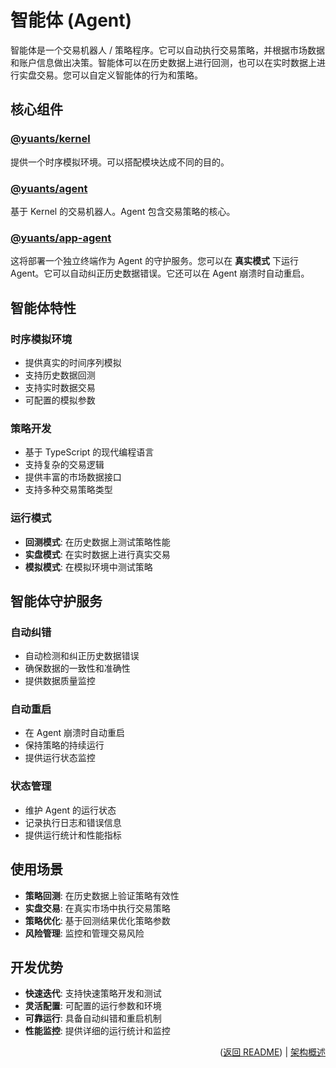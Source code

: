 # 智能体 (Agent)

智能体是一个交易机器人 / 策略程序。它可以自动执行交易策略，并根据市场数据和账户信息做出决策。智能体可以在历史数据上进行回测，也可以在实时数据上进行实盘交易。您可以自定义智能体的行为和策略。

## 核心组件

### [@yuants/kernel](./packages/@yuants-kernel.md)

提供一个时序模拟环境。可以搭配模块达成不同的目的。

### [@yuants/agent](./packages/@yuants-agent.md)

基于 Kernel 的交易机器人。Agent 包含交易策略的核心。

### [@yuants/app-agent](./packages/@yuants-app-agent.md)

这将部署一个独立终端作为 Agent 的守护服务。您可以在 **真实模式** 下运行 Agent。它可以自动纠正历史数据错误。它还可以在 Agent 崩溃时自动重启。

## 智能体特性

### 时序模拟环境

- 提供真实的时间序列模拟
- 支持历史数据回测
- 支持实时数据交易
- 可配置的模拟参数

### 策略开发

- 基于 TypeScript 的现代编程语言
- 支持复杂的交易逻辑
- 提供丰富的市场数据接口
- 支持多种交易策略类型

### 运行模式

- **回测模式**: 在历史数据上测试策略性能
- **实盘模式**: 在实时数据上进行真实交易
- **模拟模式**: 在模拟环境中测试策略

## 智能体守护服务

### 自动纠错

- 自动检测和纠正历史数据错误
- 确保数据的一致性和准确性
- 提供数据质量监控

### 自动重启

- 在 Agent 崩溃时自动重启
- 保持策略的持续运行
- 提供运行状态监控

### 状态管理

- 维护 Agent 的运行状态
- 记录执行日志和错误信息
- 提供运行统计和性能指标

## 使用场景

- **策略回测**: 在历史数据上验证策略有效性
- **实盘交易**: 在真实市场中执行交易策略
- **策略优化**: 基于回测结果优化策略参数
- **风险管理**: 监控和管理交易风险

## 开发优势

- **快速迭代**: 支持快速策略开发和测试
- **灵活配置**: 可配置的运行参数和环境
- **可靠运行**: 具备自动纠错和重启机制
- **性能监控**: 提供详细的运行统计和监控

<p align="right">(<a href="../../README.md">返回 README</a>) | <a href="architecture-overview.md">架构概述</a></p>
